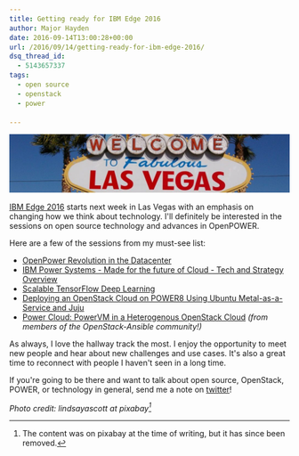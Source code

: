 ```yaml
---
title: Getting ready for IBM Edge 2016
author: Major Hayden
date: 2016-09-14T13:00:28+00:00
url: /2016/09/14/getting-ready-for-ibm-edge-2016/
dsq_thread_id:
  - 5143657337
tags:
  - open source
  - openstack
  - power

---
```

![1]

[IBM Edge 2016][2] starts next week in Las Vegas with an emphasis on changing how we think about technology. I'll definitely be interested in the sessions on open source technology and advances in OpenPOWER.

Here are a few of the sessions from my must-see list:

  * [OpenPower Revolution in the Datacenter][3]
  * [IBM Power Systems - Made for the future of Cloud - Tech and Strategy Overview][4]
  * [Scalable TensorFlow Deep Learning][5]
  * [Deploying an OpenStack Cloud on POWER8 Using Ubuntu Metal-as-a-Service and Juju][6]
  * [Power Cloud: PowerVM in a Heterogenous OpenStack Cloud][7] _(from members of the OpenStack-Ansible community!)_

As always, I love the hallway track the most. I enjoy the opportunity to meet new people and hear about new challenges and use cases. It's also a great time to reconnect with people I haven't seen in a long time.

If you're going to be there and want to talk about open source, OpenStack, POWER, or technology in general, send me a note on [twitter][8]!

_Photo credit: lindsayascott at pixabay[^9]_

 [1]: /wp-content/uploads/2016/09/welcome-to-las-vegas-1086412_1920-e1473775447598.jpg
 [2]: http://ibm.co/2aAfTwk
 [3]: https://www-950.ibm.com/events/global/edge/sessions/preview.html?sessionid=IOP-2084
 [4]: https://www-950.ibm.com/events/global/edge/sessions/preview.html?sessionid=KEY-2109
 [5]: https://www-950.ibm.com/events/global/edge/sessions/preview.html?sessionid=PPR-1605
 [6]: https://www-950.ibm.com/events/global/edge/sessions/preview.html?sessionid=PPT-1797
 [7]: https://www-950.ibm.com/events/global/edge/sessions/preview.html?sessionid=PPT-1574
 [8]: https://twitter.com/majorhayden/

[^9]: The content was on pixabay at the time of writing, but it has since been
removed.
